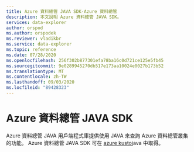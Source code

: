 ```yaml
---
title: Azure 資料總管 JAVA SDK-Azure 資料總管
description: 本文說明 Azure 資料總管 JAVA SDK。
services: data-explorer
author: orspod
ms.author: orspodek
ms.reviewer: vladikbr
ms.service: data-explorer
ms.topic: reference
ms.date: 07/28/2020
ms.openlocfilehash: 256f302b877301efa78ba16c0d721ce125e5fb45
ms.sourcegitcommit: 9e0289945270db517e173aa10024e0027b173b52
ms.translationtype: MT
ms.contentlocale: zh-TW
ms.lasthandoff: 09/03/2020
ms.locfileid: "89428323"
---
```

# <a name="azure-data-explorer-java-sdk"></a>Azure 資料總管 JAVA SDK

Azure 資料總管 JAVA 用戶端程式庫提供使用 JAVA 來查詢 Azure 資料總管叢集的功能。
Azure 資料總管 JAVA SDK 可在 [azure kusto](https://github.com/Azure/azure-kusto-java)java 中取得。
